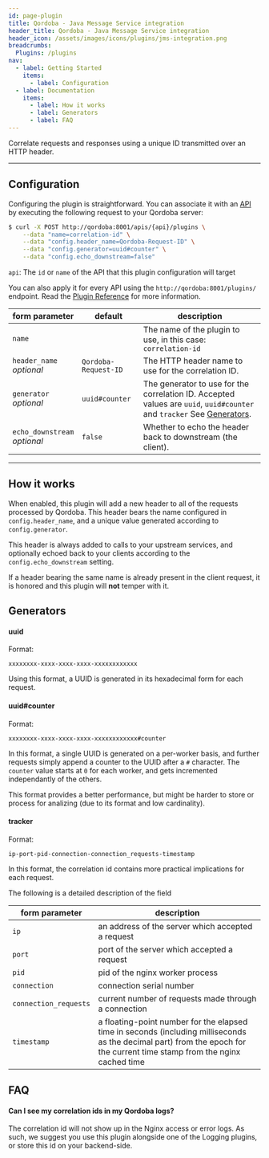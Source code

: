 ```yaml
---
id: page-plugin
title: Qordoba - Java Message Service integration
header_title: Qordoba - Java Message Service integration
header_icon: /assets/images/icons/plugins/jms-integration.png
breadcrumbs:
  Plugins: /plugins
nav:
  - label: Getting Started
    items:
      - label: Configuration
  - label: Documentation
    items:
      - label: How it works
      - label: Generators
      - label: FAQ
---
```


Correlate requests and responses using a unique ID transmitted over an HTTP header.

----

## Configuration

Configuring the plugin is straightforward. You can associate it with an [API][api-object] by executing the following request to your Qordoba server:

```bash
$ curl -X POST http://qordoba:8001/apis/{api}/plugins \
    --data "name=correlation-id" \
    --data "config.header_name=Qordoba-Request-ID" \
    --data "config.generator=uuid#counter" \
    --data "config.echo_downstream=false"
```

`api`: The `id` or `name` of the API that this plugin configuration will target

You can also apply it for every API using the `http://qordoba:8001/plugins/` endpoint. Read the [Plugin Reference](/docs/latest/admin-api/#add-plugin) for more information.

form parameter                  | default           | description
---                             | ---               | ---
`name`                          |                   | The name of the plugin to use, in this case: `correlation-id`
`header_name`<br>*optional*     | `Qordoba-Request-ID` | The HTTP header name to use for the correlation ID. 
`generator`<br>*optional*       | `uuid#counter`    | The generator to use for the correlation ID. Accepted values are `uuid`, `uuid#counter` and `tracker` See [Generators](#generators).
`echo_downstream`<br>*optional* | `false`           | Whether to echo the header back to downstream (the client).

[api-object]: /docs/latest/admin-api/#api-object

----

## How it works

When enabled, this plugin will add a new header to all of the requests processed by Qordoba. This header bears the name configured in `config.header_name`, and a unique value generated according to `config.generator`.

This header is always added to calls to your upstream services, and optionally echoed back to your clients according to the `config.echo_downstream` setting.

If a header bearing the same name is already present in the client request, it is honored and this plugin will **not** temper with it.

## Generators

#### uuid

Format:
```
xxxxxxxx-xxxx-xxxx-xxxx-xxxxxxxxxxxx
```

Using this format, a UUID is generated in its hexadecimal form for each request.

#### uuid#counter

Format:
```
xxxxxxxx-xxxx-xxxx-xxxx-xxxxxxxxxxxx#counter
```

In this format, a single UUID is generated on a per-worker basis, and further requests simply append a counter to the UUID after a `#` character. The `counter` value starts at `0` for each worker, and gets incremented independantly of the others.

This format provides a better performance, but might be harder to store or process for analizing (due to its format and low cardinality).

#### tracker

Format:
```
ip-port-pid-connection-connection_requests-timestamp
```

In this format, the correlation id contains more practical implications for each request.

The following is a detailed description of the field

form parameter      | description
---                 | ---
`ip` | an address of the server which accepted a request
`port` | port of the server which accepted a request
`pid` | pid of the nginx worker process
`connection` | connection serial number
`connection_requests` | current number of requests made through a connection
`timestamp` | a floating-point number for the elapsed time in seconds (including milliseconds as the decimal part) from the epoch for the current time stamp from the nginx cached time

## FAQ

#### Can I see my correlation ids in my Qordoba logs?

The correlation id will not show up in the Nginx access or error logs. As such, we suggest you use this plugin alongside one of the Logging plugins, or store this id on your backend-side.
